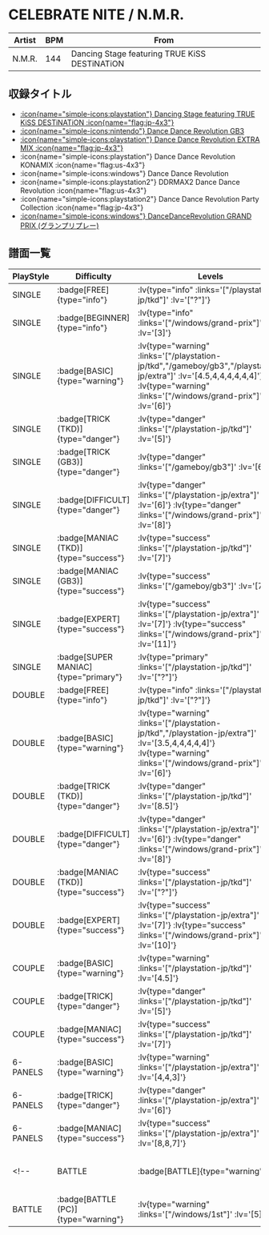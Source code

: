 # CELEBRATE NITE / N.M.R.

|Artist|BPM|From|
|------|---|----|
|N.M.R.|144|Dancing Stage featuring TRUE KiSS DESTiNATiON|

## 収録タイトル

- [ :icon{name="simple-icons:playstation"} Dancing Stage featuring TRUE KiSS DESTiNATiON :icon{name="flag:jp-4x3"} ](/playstation-jp/tkd)
- [ :icon{name="simple-icons:nintendo"} Dance Dance Revolution GB3](/gameboy/gb3)
- [ :icon{name="simple-icons:playstation"} Dance Dance Revolution EXTRA MIX :icon{name="flag:jp-4x3"} ](/playstation-jp/extra)
- :icon{name="simple-icons:playstation"} Dance Dance Revolution KONAMIX :icon{name="flag:us-4x3"}
- :icon{name="simple-icons:windows"} Dance Dance Revolution
- :icon{name="simple-icons:playstation2"} DDRMAX2 Dance Dance Revolution :icon{name="flag:us-4x3"}
- :icon{name="simple-icons:playstation2"} Dance Dance Revolution Party Collection :icon{name="flag:jp-4x3"}
- [:icon{name="simple-icons:windows"} DanceDanceRevolution GRAND PRIX (グランプリプレー)](/windows/grand-prix)

## 譜面一覧

|PlayStyle|Difficulty|Levels|Notes|Movie|
|---------|----------|------|-----|-----|
|SINGLE| :badge[FREE]{type="info"} | :lv{type="info" :links='["/playstation-jp/tkd"]' :lv='["?"]'} |81/0||
|SINGLE| :badge[BEGINNER]{type="info"} | :lv{type="info" :links='["/windows/grand-prix"]' :lv='[3]'} |92/0||
|SINGLE| :badge[BASIC]{type="warning"} | :lv{type="warning" :links='["/playstation-jp/tkd","/gameboy/gb3","/playstation-jp/extra"]' :lv='[4.5,4,4,4,4,4,4]'}  :lv{type="warning" :links='["/windows/grand-prix"]' :lv='[6]'} |171/0||
|SINGLE| :badge[TRICK (TKD)]{type="danger"} | :lv{type="danger" :links='["/playstation-jp/tkd"]' :lv='[5]'} |198/0||
|SINGLE| :badge[TRICK (GB3)]{type="danger"} | :lv{type="danger" :links='["/gameboy/gb3"]' :lv='[6]'} |156/0||
|SINGLE| :badge[DIFFICULT]{type="danger"} | :lv{type="danger" :links='["/playstation-jp/extra"]' :lv='[6]'}  :lv{type="danger" :links='["/windows/grand-prix"]' :lv='[8]'} |198/0||
|SINGLE| :badge[MANIAC (TKD)]{type="success"} | :lv{type="success" :links='["/playstation-jp/tkd"]' :lv='[7]'} |233/0||
|SINGLE| :badge[MANIAC (GB3)]{type="success"} | :lv{type="success" :links='["/gameboy/gb3"]' :lv='[7]'} |242/0||
|SINGLE| :badge[EXPERT]{type="success"} | :lv{type="success" :links='["/playstation-jp/extra"]' :lv='[7]'}  :lv{type="success" :links='["/windows/grand-prix"]' :lv='[11]'} |277/0||
|SINGLE| :badge[SUPER MANIAC]{type="primary"} | :lv{type="primary" :links='["/playstation-jp/tkd"]' :lv='["?"]'} |278/0||
|DOUBLE| :badge[FREE]{type="info"} | :lv{type="info" :links='["/playstation-jp/tkd"]' :lv='["?"]'} |76/0||
|DOUBLE| :badge[BASIC]{type="warning"} | :lv{type="warning" :links='["/playstation-jp/tkd","/playstation-jp/extra"]' :lv='[3.5,4,4,4,4,4]'}  :lv{type="warning" :links='["/windows/grand-prix"]' :lv='[6]'} |178/0||
|DOUBLE| :badge[TRICK (TKD)]{type="danger"} | :lv{type="danger" :links='["/playstation-jp/tkd"]' :lv='[8.5]'} |189/0||
|DOUBLE| :badge[DIFFICULT]{type="danger"} | :lv{type="danger" :links='["/playstation-jp/extra"]' :lv='[6]'}  :lv{type="danger" :links='["/windows/grand-prix"]' :lv='[8]'} |208/0||
|DOUBLE| :badge[MANIAC (TKD)]{type="success"} | :lv{type="success" :links='["/playstation-jp/tkd"]' :lv='["?"]'} |233/0||
|DOUBLE| :badge[EXPERT]{type="success"} | :lv{type="success" :links='["/playstation-jp/extra"]' :lv='[7]'}  :lv{type="success" :links='["/windows/grand-prix"]' :lv='[10]'} |238/0||
|COUPLE| :badge[BASIC]{type="warning"} | :lv{type="warning" :links='["/playstation-jp/tkd"]' :lv='[4.5]'} |171/0||
|COUPLE| :badge[TRICK]{type="danger"} | :lv{type="danger" :links='["/playstation-jp/tkd"]' :lv='[5]'} |||
|COUPLE| :badge[MANIAC]{type="success"} | :lv{type="success" :links='["/playstation-jp/tkd"]' :lv='[7]'} |||
|6-PANELS| :badge[BASIC]{type="warning"} | :lv{type="warning" :links='["/playstation-jp/extra"]' :lv='[4,4,3]'} |172/0||
|6-PANELS| :badge[TRICK]{type="danger"} | :lv{type="danger" :links='["/playstation-jp/extra"]' :lv='[6]'} |196/0||
|6-PANELS| :badge[MANIAC]{type="success"} | :lv{type="success" :links='["/playstation-jp/extra"]' :lv='[8,8,7]'} |278/0||
<!-- |BATTLE| :badge[BATTLE]{type="warning"} | :lv{type="warning" :links='["/playstation-us/konamix"]' :lv='[5]'} |||
|BATTLE| :badge[BATTLE (PC)]{type="warning"} | :lv{type="warning" :links='["/windows/1st"]' :lv='[5]'} ||| -->
